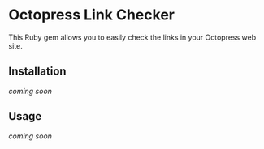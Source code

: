 # Octopress Link Checker

This Ruby gem allows you to easily check the links in your Octopress web site.

## Installation

*coming soon*

## Usage

*coming soon*